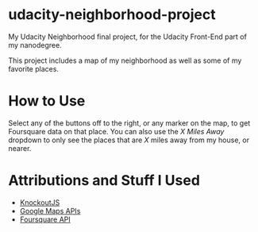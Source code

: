 # udacity-neighborhood-project

My Udacity Neighborhood final project, for the Udacity Front-End part of my
nanodegree.

This project includes a map of my neighborhood as well as some of my favorite
places.

# How to Use

Select any of the buttons off to the right, or any marker on the map, to get Foursquare data on that place. You can also use the _X Miles Away_ dropdown to only see the places that are _X_ miles away from my house, or nearer.

# Attributions and Stuff I Used

* [KnockoutJS](http://knockoutjs.com/)
* [Google Maps APIs](https://developers.google.com/maps/)
* [Foursquare API](https://developer.foursquare.com)
